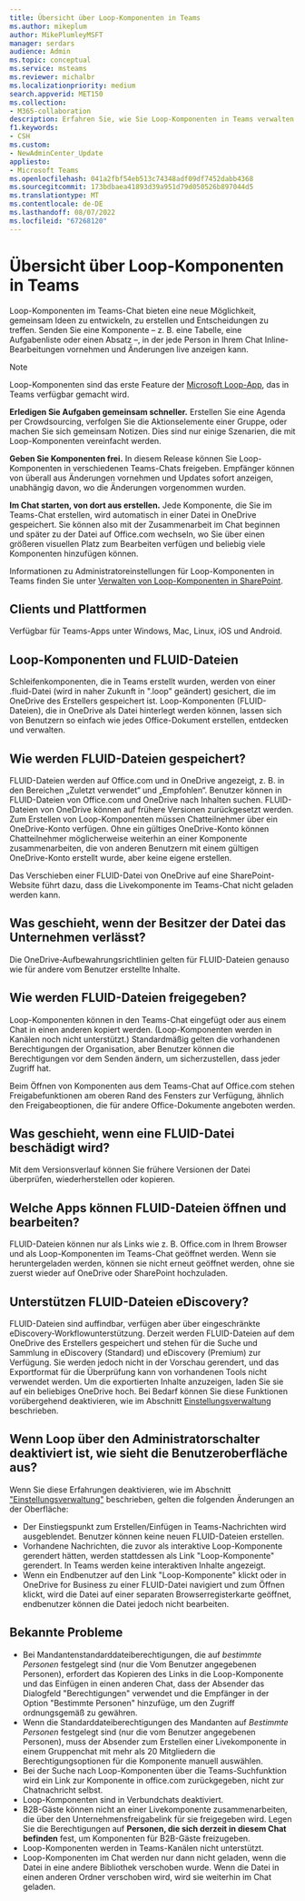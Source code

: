 ```yaml
---
title: Übersicht über Loop-Komponenten in Teams
ms.author: mikeplum
author: MikePlumleyMSFT
manager: serdars
audience: Admin
ms.topic: conceptual
ms.service: msteams
ms.reviewer: michalbr
ms.localizationpriority: medium
search.appverid: MET150
ms.collection:
- M365-collaboration
description: Erfahren Sie, wie Sie Loop-Komponenten in Teams verwalten.
f1.keywords:
- CSH
ms.custom:
- NewAdminCenter_Update
appliesto:
- Microsoft Teams
ms.openlocfilehash: 041a2fbf54eb513c74348adf09df7452dabb4368
ms.sourcegitcommit: 173bdbaea41893d39a951d79d050526b897044d5
ms.translationtype: MT
ms.contentlocale: de-DE
ms.lasthandoff: 08/07/2022
ms.locfileid: "67268120"
---
```

# <a name="overview-of-loop-components-in-teams"></a>Übersicht über Loop-Komponenten in Teams

Loop-Komponenten im Teams-Chat bieten eine neue Möglichkeit, gemeinsam Ideen zu entwickeln, zu erstellen und Entscheidungen zu treffen. Senden Sie eine Komponente – z. B. eine Tabelle, eine Aufgabenliste oder einen Absatz –, in der jede Person in Ihrem Chat Inline-Bearbeitungen vornehmen und Änderungen live anzeigen kann. 

> [!Note]
> Loop-Komponenten sind das erste Feature der [Microsoft Loop-App](https://www.microsoft.com/en-us/microsoft-loop), das in Teams verfügbar gemacht wird. 

**Erledigen Sie Aufgaben gemeinsam schneller.** Erstellen Sie eine Agenda per Crowdsourcing, verfolgen Sie die Aktionselemente einer Gruppe, oder machen Sie sich gemeinsam Notizen. Dies sind nur einige Szenarien, die mit Loop-Komponenten vereinfacht werden.

**Geben Sie Komponenten frei.** In diesem Release können Sie Loop-Komponenten in verschiedenen Teams-Chats freigeben. Empfänger können von überall aus Änderungen vornehmen und Updates sofort anzeigen, unabhängig davon, wo die Änderungen vorgenommen wurden.

**Im Chat starten, von dort aus erstellen.** Jede Komponente, die Sie im Teams-Chat erstellen, wird automatisch in einer Datei in OneDrive gespeichert. Sie können also mit der Zusammenarbeit im Chat beginnen und später zu der Datei auf Office.com wechseln, wo Sie über einen größeren visuellen Platz zum Bearbeiten verfügen und beliebig viele Komponenten hinzufügen können.

Informationen zu Administratoreinstellungen für Loop-Komponenten in Teams finden Sie unter [Verwalten von Loop-Komponenten in SharePoint](/sharepoint/manage-loop-components).

## <a name="clients-and-platforms"></a>Clients und Plattformen

Verfügbar für Teams-Apps unter Windows, Mac, Linux, iOS und Android.

## <a name="loop-components-and-fluid-files"></a>Loop-Komponenten und FLUID-Dateien

Schleifenkomponenten, die in Teams erstellt wurden, werden von einer .fluid-Datei (wird in naher Zukunft in ".loop" geändert) gesichert, die im OneDrive des Erstellers gespeichert ist. Loop-Komponenten (FLUID-Dateien), die in OneDrive als Datei hinterlegt werden können, lassen sich von Benutzern so einfach wie jedes Office-Dokument erstellen, entdecken und verwalten. 

## <a name="how-are-fluid-files-stored"></a>Wie werden FLUID-Dateien gespeichert?

FLUID-Dateien werden auf Office.com und in OneDrive angezeigt, z. B. in den Bereichen „Zuletzt verwendet“ und „Empfohlen“. Benutzer können in FLUID-Dateien von Office.com und OneDrive nach Inhalten suchen. FLUID-Dateien von OneDrive können auf frühere Versionen zurückgesetzt werden. Zum Erstellen von Loop-Komponenten müssen Chatteilnehmer über ein OneDrive-Konto verfügen. Ohne ein gültiges OneDrive-Konto können Chatteilnehmer möglicherweise weiterhin an einer Komponente zusammenarbeiten, die von anderen Benutzern mit einem gültigen OneDrive-Konto erstellt wurde, aber keine eigene erstellen. 

Das Verschieben einer FLUID-Datei von OneDrive auf eine SharePoint-Website führt dazu, dass die Livekomponente im Teams-Chat nicht geladen werden kann.

## <a name="what-happens-if-the-owner-of-the-file-leaves-the-company"></a>Was geschieht, wenn der Besitzer der Datei das Unternehmen verlässt?

Die OneDrive-Aufbewahrungsrichtlinien gelten für FLUID-Dateien genauso wie für andere vom Benutzer erstellte Inhalte.

## <a name="how-are-fluid-files-shared"></a>Wie werden FLUID-Dateien freigegeben?

Loop-Komponenten können in den Teams-Chat eingefügt oder aus einem Chat in einen anderen kopiert werden. (Loop-Komponenten werden in Kanälen noch nicht unterstützt.) Standardmäßig gelten die vorhandenen Berechtigungen der Organisation, aber Benutzer können die Berechtigungen vor dem Senden ändern, um sicherzustellen, dass jeder Zugriff hat.

Beim Öffnen von Komponenten aus dem Teams-Chat auf Office.com stehen Freigabefunktionen am oberen Rand des Fensters zur Verfügung, ähnlich den Freigabeoptionen, die für andere Office-Dokumente angeboten werden.

## <a name="what-if-a-fluid-file-becomes-corrupted-or-damaged"></a>Was geschieht, wenn eine FLUID-Datei beschädigt wird?

Mit dem Versionsverlauf können Sie frühere Versionen der Datei überprüfen, wiederherstellen oder kopieren.

## <a name="what-apps-can-open-and-edit-fluid-files"></a>Welche Apps können FLUID-Dateien öffnen und bearbeiten?

FLUID-Dateien können nur als Links wie z. B. Office.com in Ihrem Browser und als Loop-Komponenten im Teams-Chat geöffnet werden. Wenn sie heruntergeladen werden, können sie nicht erneut geöffnet werden, ohne sie zuerst wieder auf OneDrive oder SharePoint hochzuladen.

## <a name="does-fluid-files-support-ediscovery"></a>Unterstützen FLUID-Dateien eDiscovery?

FLUID-Dateien sind auffindbar, verfügen aber über eingeschränkte eDiscovery-Workflowunterstützung. Derzeit werden FLUID-Dateien auf dem OneDrive des Erstellers gespeichert und stehen für die Suche und Sammlung in eDiscovery (Standard) und eDiscovery (Premium) zur Verfügung. Sie werden jedoch nicht in der Vorschau gerendert, und das Exportformat für die Überprüfung kann von vorhandenen Tools nicht verwendet werden. Um die exportierten Inhalte anzuzeigen, laden Sie sie auf ein beliebiges OneDrive hoch. Bei Bedarf können Sie diese Funktionen vorübergehend deaktivieren, wie im Abschnitt [Einstellungsverwaltung](/sharepoint/manage-loop-components#settings-management) beschrieben.

## <a name="if-loop-is-disabled-from-the-admin-switch-what-will-the-user-experience-be"></a>Wenn Loop über den Administratorschalter deaktiviert ist, wie sieht die Benutzeroberfläche aus?

Wenn Sie diese Erfahrungen deaktivieren, wie im Abschnitt ["Einstellungsverwaltung"](/sharepoint/manage-loop-components#settings-management) beschrieben, gelten die folgenden Änderungen an der Oberfläche:

- Der Einstiegspunkt zum Erstellen/Einfügen in Teams-Nachrichten wird ausgeblendet. Benutzer können keine neuen FLUID-Dateien erstellen.
- Vorhandene Nachrichten, die zuvor als interaktive Loop-Komponente gerendert hätten, werden stattdessen als Link "Loop-Komponente" gerendert. In Teams werden keine interaktiven Inhalte angezeigt.
- Wenn ein Endbenutzer auf den Link "Loop-Komponente" klickt oder in OneDrive for Business zu einer FLUID-Datei navigiert und zum Öffnen klickt, wird die Datei auf einer separaten Browserregisterkarte geöffnet, endbenutzer können die Datei jedoch nicht bearbeiten.

## <a name="known-issues"></a>Bekannte Probleme

- Bei Mandantenstandarddateiberechtigungen, die auf *bestimmte Personen* festgelegt sind (nur die Vom Benutzer angegebenen Personen), erfordert das Kopieren des Links in die Loop-Komponente und das Einfügen in einen anderen Chat, dass der Absender das Dialogfeld "Berechtigungen" verwendet und die Empfänger in der Option "Bestimmte Personen" hinzufüge, um den Zugriff ordnungsgemäß zu gewähren.
- Wenn die Standarddateiberechtigungen des Mandanten auf *Bestimmte Personen* festgelegt sind (nur die vom Benutzer angegebenen Personen), muss der Absender zum Erstellen einer Livekomponente in einem Gruppenchat mit mehr als 20 Mitgliedern die Berechtigungsoptionen für die Komponente manuell auswählen.
- Bei der Suche nach Loop-Komponenten über die Teams-Suchfunktion wird ein Link zur Komponente in office.com zurückgegeben, nicht zur Chatnachricht selbst.
- Loop-Komponenten sind in Verbundchats deaktiviert.
- B2B-Gäste können nicht an einer Livekomponente zusammenarbeiten, die über den Unternehmensfreigabelink für sie freigegeben wird. Legen Sie die Berechtigungen auf **Personen, die sich derzeit in diesem Chat befinden** fest, um Komponenten für B2B-Gäste freizugeben.
- Loop-Komponenten werden in Teams-Kanälen nicht unterstützt.
- Loop-Komponenten im Chat werden nur dann nicht geladen, wenn die Datei in eine andere Bibliothek verschoben wurde. Wenn die Datei in einen anderen Ordner verschoben wird, wird sie weiterhin im Chat geladen.
